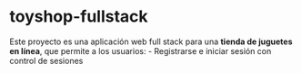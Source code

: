 # toyshop-fullstack
Este proyecto es una aplicación web full stack para una **tienda de juguetes en línea**, que permite a los usuarios:   - Registrarse e iniciar sesión con control de sesiones 
